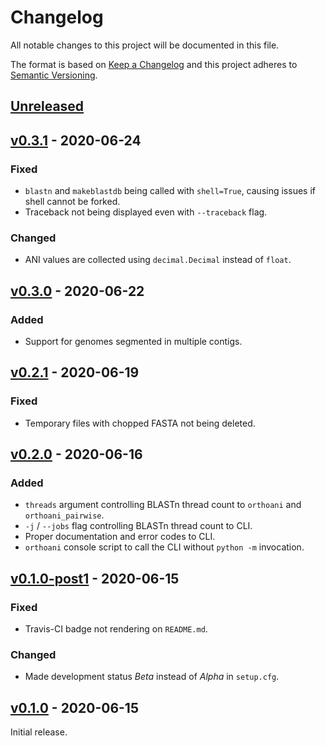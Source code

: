 # Changelog
All notable changes to this project will be documented in this file.

The format is based on [Keep a Changelog](http://keepachangelog.com/en/1.0.0/)
and this project adheres to [Semantic Versioning](http://semver.org/spec/v2.0.0.html).

## [Unreleased]
[Unreleased]: https://github.com/althonos/orthoani/compare/v0.3.1...HEAD

## [v0.3.1] - 2020-06-24
[v0.3.1]: https://github.com/althonos/orthoani/compare/v0.3.0...v0.3.1
### Fixed
- `blastn` and `makeblastdb` being called with `shell=True`, causing issues
  if shell cannot be forked.
- Traceback not being displayed even with `--traceback` flag.
### Changed
- ANI values are collected using `decimal.Decimal` instead of `float`.

## [v0.3.0] - 2020-06-22
[v0.3.0]: https://github.com/althonos/orthoani/compare/v0.2.1...v0.3.0
### Added
- Support for genomes segmented in multiple contigs.

## [v0.2.1] - 2020-06-19
[v0.2.1]: https://github.com/althonos/orthoani/compare/v0.2.0...v0.2.1
### Fixed
- Temporary files with chopped FASTA not being deleted.

## [v0.2.0] - 2020-06-16
[v0.2.0]: https://github.com/althonos/orthoani/compare/v0.1.0-post1...v0.2.0
### Added
- `threads` argument controlling BLASTn thread count to `orthoani` and `orthoani_pairwise`.
- `-j` / `--jobs` flag controlling BLASTn thread count to CLI.
- Proper documentation and error codes to CLI.
- `orthoani` console script to call the CLI without `python -m` invocation.

## [v0.1.0-post1] - 2020-06-15
[v0.1.0-post1]: https://github.com/althonos/orthoani/compare/v0.1.0...v0.1.0-post1
### Fixed
- Travis-CI badge not rendering on `README.md`.
### Changed
- Made development status *Beta* instead of *Alpha* in `setup.cfg`.

## [v0.1.0] - 2020-06-15
[v0.1.0]: https://github.com/althonos/orthoani/compare/21725fe...v0.1.9
Initial release.
